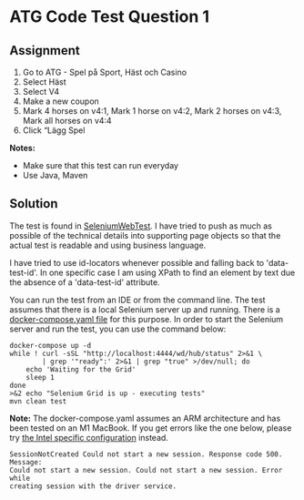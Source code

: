# ATG Code Test Question 1

## Assignment

1. Go to ATG - Spel på Sport, Häst och Casino
2. Select Häst
3. Select V4
4. Make a new coupon
5. Mark 4 horses on v4:1, Mark 1 horse on v4:2, Mark 2 horses on v4:3, Mark all horses on v4:4
6. Click “Lägg Spel

**Notes:**

- Make sure that this test can run everyday
- Use Java, Maven

## Solution

The test is found in
[SeleniumWebTest](src/test/java/com/zingtongroup/atg/codetest/web/SeleniumWebTest.java).
I have tried to push as much as possible of the technical details into
supporting page objects so that the actual test is readable and using business
language.

I have tried to use id-locators whenever possible and falling back to
'data-test-id'. In one specific case I am using XPath to find an element by text
due the absence of a 'data-test-id' attribute.

You can run the test from an IDE or from the command line. The test assumes that
there is a local Selenium server up and running. There is a [docker-compose.yaml
file](docker-compose.yaml) for this purpose. In order to start the Selenium
server and run the test, you can use the command below:

```
docker-compose up -d
while ! curl -sSL "http://localhost:4444/wd/hub/status" 2>&1 \
        | grep '"ready":' 2>&1 | grep "true" >/dev/null; do
    echo 'Waiting for the Grid'
    sleep 1
done
>&2 echo "Selenium Grid is up - executing tests"
mvn clean test
```

**Note:** The docker-compose.yaml assumes an ARM architecture and has been
tested on an M1 MacBook. If you get errors like the one below, please try [the
Intel specific configuration](docker-compose.intel.yaml) instead.

```
SessionNotCreated Could not start a new session. Response code 500. Message:
Could not start a new session. Could not start a new session. Error while
creating session with the driver service.
```
